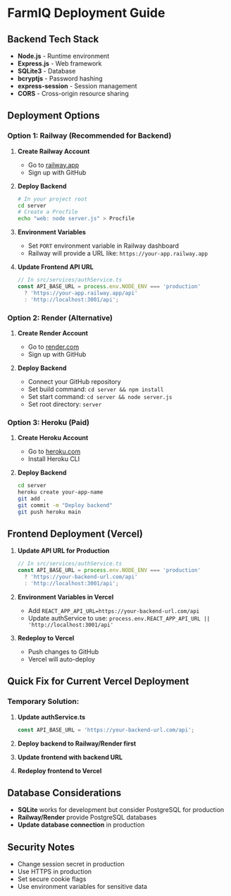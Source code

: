 # FarmIQ Deployment Guide

## Backend Tech Stack
- **Node.js** - Runtime environment
- **Express.js** - Web framework  
- **SQLite3** - Database
- **bcryptjs** - Password hashing
- **express-session** - Session management
- **CORS** - Cross-origin resource sharing

## Deployment Options

### Option 1: Railway (Recommended for Backend)

1. **Create Railway Account**
   - Go to [railway.app](https://railway.app)
   - Sign up with GitHub

2. **Deploy Backend**
   ```bash
   # In your project root
   cd server
   # Create a Procfile
   echo "web: node server.js" > Procfile
   ```

3. **Environment Variables**
   - Set `PORT` environment variable in Railway dashboard
   - Railway will provide a URL like: `https://your-app.railway.app`

4. **Update Frontend API URL**
   ```typescript
   // In src/services/authService.ts
   const API_BASE_URL = process.env.NODE_ENV === 'production' 
     ? 'https://your-app.railway.app/api'
     : 'http://localhost:3001/api';
   ```

### Option 2: Render (Alternative)

1. **Create Render Account**
   - Go to [render.com](https://render.com)
   - Sign up with GitHub

2. **Deploy Backend**
   - Connect your GitHub repository
   - Set build command: `cd server && npm install`
   - Set start command: `cd server && node server.js`
   - Set root directory: `server`

### Option 3: Heroku (Paid)

1. **Create Heroku Account**
   - Go to [heroku.com](https://heroku.com)
   - Install Heroku CLI

2. **Deploy Backend**
   ```bash
   cd server
   heroku create your-app-name
   git add .
   git commit -m "Deploy backend"
   git push heroku main
   ```

## Frontend Deployment (Vercel)

1. **Update API URL for Production**
   ```typescript
   // In src/services/authService.ts
   const API_BASE_URL = process.env.NODE_ENV === 'production' 
     ? 'https://your-backend-url.com/api'
     : 'http://localhost:3001/api';
   ```

2. **Environment Variables in Vercel**
   - Add `REACT_APP_API_URL=https://your-backend-url.com/api`
   - Update authService to use: `process.env.REACT_APP_API_URL || 'http://localhost:3001/api'`

3. **Redeploy to Vercel**
   - Push changes to GitHub
   - Vercel will auto-deploy

## Quick Fix for Current Vercel Deployment

### Temporary Solution:
1. **Update authService.ts**
   ```typescript
   const API_BASE_URL = 'https://your-backend-url.com/api';
   ```

2. **Deploy backend to Railway/Render first**
3. **Update frontend with backend URL**
4. **Redeploy frontend to Vercel**

## Database Considerations

- **SQLite** works for development but consider PostgreSQL for production
- **Railway/Render** provide PostgreSQL databases
- **Update database connection** in production

## Security Notes

- Change session secret in production
- Use HTTPS in production
- Set secure cookie flags
- Use environment variables for sensitive data

